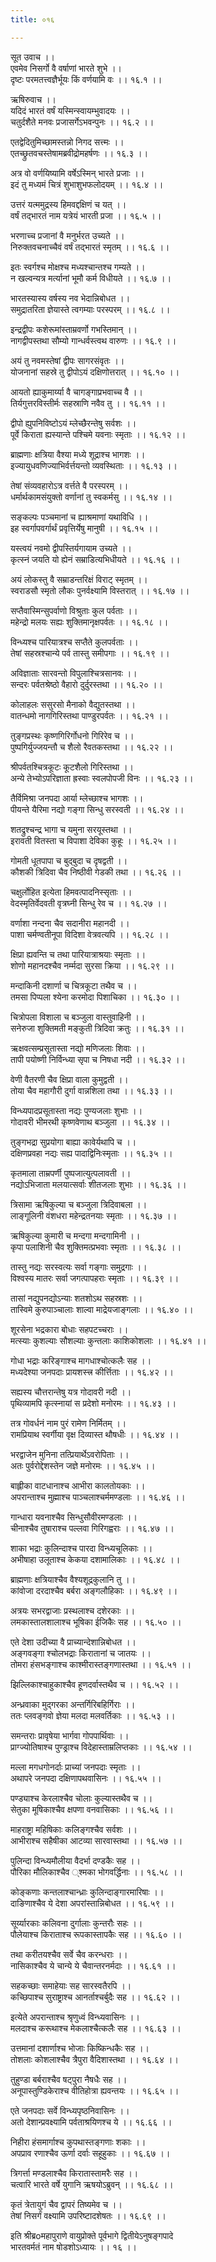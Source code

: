 ```yaml
---
title: ०१६

---
```

सूत उवाच ।।  
एवमेव निसर्गो वै वर्षाणां भारते शुभे ।।  
दृष्टः परमतत्त्वज्ञैर्भूयः किं वर्णयामि वः ।। १६.१ ।।  
  
ऋषिरुवाच ।।  
यदिदं भारतं वर्षं यस्मिन्स्वायम्भुवादयः ।।  
चतुर्दशैते मनवः प्रजासर्गेऽभवन्पुनः ।। १६.२ ।।  
  
एतद्वेदितुमिच्छामस्तन्नो निगद सत्त्मः ।।  
एतच्छ्रुतवचस्तेषामब्रवीद्रोमहर्षणः ।। १६.३ ।।  
  
अत्र वो वर्णयिष्यामि वर्षेऽस्मिन् भारते प्रजाः ।।  
इदं तु मध्यमं चित्रं शुभाशुभफलोदयम् ।। १६.४ ।।  
  
उत्तरं यत्ममुद्रस्य हिमवद्दक्षिणं च यत् ।।  
वर्षं तद्भारतं नाम यत्रेयं भारती प्रजा ।। १६.५ ।।  
  
भरणाच्च प्रजानां वै मनुर्भरत उच्यते ।।  
निरुक्तवचनाच्चैवं वर्षं तद्भारतं स्मृतम् ।। १६.६ ।।  
  
इतः स्वर्गश्च मोक्षश्च मध्यश्चान्तश्च गम्यते ।।  
न खल्वन्यत्र मर्त्यानां भूमौ कर्म विधीयते ।। १६.७ ।।  
  
भारतस्यास्य वर्षस्य नव भेदान्निबोधत ।।  
समुद्रातरिता ज्ञेयास्ते त्वगम्याः परस्परम् ।। १६.८ ।।  
  
इन्द्रद्वीपः कशेरूमांस्ताम्रवर्णो गभस्तिमान् ।।  
नागद्वीपस्तथा सौम्यो गान्धर्वस्त्वथ वारुणः ।। १६.९ ।।  
  
अयं तु नवमस्तेषां द्वीपः सागरसंवृतः ।।  
योजनानां सहस्रे तु द्वीपोऽयं दक्षिणोत्तरात् ।। १६.१० ।।  
  
आयतो ह्याकुमार्य्या वै चागङ्गाप्रभवाच्च वै ।।  
तिर्यगुत्तरविस्तीर्मः सहस्राणि नवैव तु ।। १६.११ ।।  
  
द्वीपो ह्युपनिविष्टोऽयं म्लेच्छैरन्तेषु सर्वशः ।।  
पूर्वे किराता ह्यस्यान्ते पश्चिमे यवनाः स्मृताः ।। १६.१२ ।।  
  
ब्राह्मणाः क्षत्रिया वैश्या मध्ये शूद्राश्च भागशः ।।  
इज्यायुधवणिज्याभिर्वर्त्तयन्तो व्यवस्थिताः ।। १६.१३ ।।  
  
तेषां संव्यवहारोऽत्र वर्त्तते वै परस्परम् ।।  
धर्मार्थकामसंयुक्तो वर्णानां तु स्वकर्मसु ।। १६.१४ ।।  
  
सङ्कल्पः पञ्चमानां च ह्याश्रमाणां यथाविधि ।।  
इह स्वर्गापवर्गार्थं प्रवृत्तिर्येषु मानुषी ।। १६.१५ ।।  
  
यस्त्वयं नवमो द्वीपस्तिर्यगायाम उच्यते ।।  
कृत्स्नं जयति यो ह्येनं सम्राडित्यभिधीयते ।। १६.१६ ।।  
  
अयं लोकस्तु वै सम्राडन्तरिक्षं विराट् स्मृतम् ।।  
स्वराडसौ स्मृतो लौकः पुनर्वक्ष्यामि विस्तरात् ।। १६.१७ ।।  
  
सप्तैवास्मिन्सुपर्वाणो विश्रुताः कुल पर्वताः ।।  
महेन्द्रो मलयः सह्यः शुक्तिमानृक्षपर्वतः ।। १६.१८ ।।  
  
विन्ध्यश्च पारियात्रश्च सप्तैते कुलपर्वताः ।।  
तेषां सहस्रश्चान्ये पर्व तास्तु समीपगाः ।। १६.१९ ।।  
  
अविज्ञाताः सारवन्तो विपुलाश्चित्रसानवः ।।  
सन्दरः पर्वतश्रेष्ठो वैहारो दुर्दुरस्तथा ।। १६.२० ।।  
  
कोलाहलः ससुरसो मैनाको वैद्युतस्तथा ।।  
वातन्धमो नागगिरिस्तथा पाण्डुरपर्वतः ।। १६.२१ ।।  
  
तुङ्गप्रस्थः कृष्णगिरिर्गोधनो गिरिरेव च ।।  
पुष्पगिर्युज्जयन्तौ च शैलो रैवतकस्तथा ।। १६.२२ ।।  
  
श्रीपर्वतश्चित्रकूटः कूटशैलो गिरिस्तथा ।।  
अन्ये तेभ्योऽपरिज्ञाता ह्रस्वाः स्वलपोपजी विनः ।। १६.२३ ।।  
  
तैर्विमिश्रा जनपदा आर्या म्लेच्छाश्च भागशः ।।  
पीयन्ते यैरिमा नद्यो गङ्गा सिन्धु सरस्वती ।। १६.२४ ।।  
  
शतद्रुश्चन्द्र भागा च यमुना सरयूस्तथा ।।  
इरावती वितस्ता च विपाशा देविका कुहूः ।। १६.२५ ।।  
  
गोमती धूतपापा च बुद्बुदा च दृषद्वती ।।  
कौशकी त्रिदिवा चैव निष्ठीवी गेडकी तथा ।। १६.२६ ।।  
  
चक्षुर्लोहित इत्येता हिमवत्पादनिस्सृताः ।।  
वेदस्मृतिर्वेदवती वृत्रघ्नी सिन्धु रेव च ।। १६.२७ ।।  
  
वर्णाशा नन्दना चैव सदानीरा महानदी ।।  
पाशा चर्मण्वतीनूपा विदिशा वेत्रवत्यपि ।। १६.२८ ।।  
  
क्षिप्रा ह्यवन्ति च तथा पारियात्राश्रयाः स्मृताः ।।  
शोणो महानदश्चैव नर्म्मदा सुरसा क्रिया ।। १६.२९ ।।  
  
मन्दाकिनी दशार्णा च चित्रकूटा तथैव च ।।  
तमसा पिप्पला श्येना करमोदा पिशाचिका ।। १६.३० ।।  
  
चित्रोपला विशाला च बञ्जुला वास्तुवाहिनी ।।  
सनेरुजा शुक्तिमती मङ्कुती त्रिदिवा क्रतुः ।। १६.३१ ।।  
  
ऋक्षवत्सम्प्रसूतास्ता नद्यो मणिजलाः शिवाः ।।  
तापी पयोष्णी निर्विन्ध्या सृपा च निषधा नदी ।। १६.३२ ।।  
  
वेणी वैतरणी चैव क्षिप्रा वाला कुमुद्वती ।।  
तोया चैव महागौरी दुर्गा वान्नशिला तथा ।। १६.३३ ।।  
  
विन्ध्यपादप्रसूतास्ता नद्यः पुण्यजलाः शुभाः ।।  
गोदावरी भीमरथी कृष्णवेणाथ बञ्जुला ।। १६.३४ ।।  
  
तुङ्गभद्रा सुप्रयोगा बाह्या कावेर्यथापि च ।।  
दक्षिणप्रवहा नद्यः सह्य पादाद्विनिःस्मृताः ।। १६.३५ ।।  
  
कृतमाला ताम्रपर्णी पुष्पजात्युत्पलावती ।।  
नद्योऽभिजाता मलयात्सर्वाः शीतजलाः शुभाः ।। १६.३६ ।।  
  
त्रिसामा ऋषिकुल्या च बञ्जुला त्रिदिवाबला ।।  
लाङ्गूलिनी वंशधरा महेन्द्रतनयाः स्मृताः ।। १६.३७ ।।  
  
ऋषिकुल्या कुमारी च मन्दगा मन्दगामिनी ।।  
कृपा पलाशिनी चैव शुक्तिमत्प्रभवाः स्मृताः ।। १६.३८ ।।  
  
तास्तु नद्यः सरस्वत्यः सर्वा गङ्गाः समुद्रगाः ।।  
विश्वस्य मातरः सर्वा जगत्पापहराः स्मृताः ।। १६.३९ ।।  
  
तासां नद्युपनद्योऽन्याः शतशोऽथ सहस्रशः ।।  
तास्विमे कुरुपाञ्चालाः शाल्वा माद्रेयजाङ्गलाः ।। १६.४० ।।  
  
शूरसेना भद्रकारा बोधाः सहपटच्चराः ।।  
मत्स्याः कुशल्याः सौशल्याः कुन्तलाः काशिकोशलाः ।। १६.४१ ।।  
  
गोधा भद्राः करिङ्गाश्च मागधाश्चोत्कलैः सह ।।  
मध्यदेश्या जनपदाः प्रायशस्त्त्र कीर्त्तिताः ।। १६.४२ ।।  
  
सह्यस्य चौत्तरान्तेषु यत्र गोदावरी नदी ।।  
पृथिव्यामपि कृत्स्नायां स प्रदेशो मनोरमः ।। १६.४३ ।।  
  
तत्र गोवर्धनं नाम पुरं रामेण निर्मितम् ।।  
रामप्रियाथ स्वर्गीया वृक्ष दिव्यास्त थौषधीः ।। १६.४४ ।।  
  
भरद्वाजेन मुनिना तत्प्रियार्थेऽवरोपिताः ।।  
अतः पुर्वरोद्देशस्तेन जज्ञे मनोरमः ।। १६.४५ ।।  
  
बाह्लीका वाटधानाश्च आभीरा कालतोयकाः ।।  
अपरान्ताश्च मुह्माश्च पाञ्चलाश्चर्ममण्डलाः ।। १६.४६ ।।  
  
गान्धारा यवनाश्चैव सिन्धुसौवीरमण्डलाः ।।  
चीनाश्चैव तुषाराश्च पल्लवा गिरिगह्वराः ।। १६.४७ ।।  
  
शाका भद्राः कुलिन्दाश्च पारदा विन्ध्यचूलिकाः ।।  
अभीषाहा उलूताश्च केकया दशामालिकाः ।। १६.४८ ।।  
  
ब्राह्मणाः क्षत्रियाश्चैव वैश्यशूद्रकुलानि तु ।।  
कांवोजा दरदाश्चैव बर्बरा अङ्गलौहिकाः ।। १६.४९ ।।  
  
अत्रयः सभरद्वाजाः प्रस्थलाश्च दशेरकाः ।।  
लमकास्तालशालाश्च भूषिका ईजिकैः सह ।। १६.५० ।।  
  
एते देशा उदीच्या वै प्राच्यान्देशान्निबोधत ।।  
अङ्गवङ्गा श्चोलभद्राः किरातानां च जातयः ।।  
तोमरा हंसभङ्गाश्च काश्मीरास्तङ्गणास्तथा ।। १६.५१ ।।  
  
झिल्लिकाश्चाहुकाश्चैव हूणदर्वास्तथैव च ।। १६.५२ ।।  
  
अन्ध्रवाका मुद्गरका अन्तर्गिरिबहिर्गिराः ।।  
ततः प्लवङ्गवो ज्ञेया मलदा मलवर्तिकाः ।। १६.५३ ।।  
  
समन्तराः प्रावृषेया भार्गवा गोपपार्थिवाः ।।  
प्राग्ज्योतिषाश्च पुण्ड्राश्च विदेहास्ताम्रलिप्तकाः ।। १६.५४ ।।  
  
मल्ला मगधगोनर्दाः प्राच्यां जनपदाः स्मृताः ।।  
अथापरे जनपदा दक्षिणापथवासिनः ।। १६.५५ ।।  
  
पण्ड्याश्च केरलाश्चैव चोलाः कुल्यास्तथैव च ।।  
सेतुका मूषिकाश्चैव क्षपणा वनवासिकाः ।। १६.५६ ।।  
  
माहराष्ट्रा महिषिकाः कलिङ्गश्चैव सर्वशः ।।  
आभीराश्च सहैषीका आटव्या सारवास्तथा ।। १६.५७ ।।  
  
पुलिन्दा विन्ध्यमौलीया वैदर्भा दण्डकैः सह ।।  
पौरिका मौलिकाश्चैव ्श्मका भोगवर्द्धिनाः ।। १६.५८ ।।  
  
कोङ्कणाः कन्तलाश्चान्ध्राः कुलिन्दाङ्गारमारिषाः ।।  
दाङिणाश्चैव ये देशा अपरांस्तान्निबोधत ।। १६.५९ ।।  
  
सूर्य्यारकाः कलिवना दुर्गालाः कुन्तरौः सहः ।।  
पौलेयाश्च किराताश्च रूपकास्तापकैः सह ।। १६.६० ।।  
  
तथा करीतयश्चैव सर्वे चैव करन्धराः ।।  
नासिकाश्चैव ये चान्ये ये चैवान्तरनर्मदाः ।। १६.६१ ।।  
  
सहकच्छाः समाहेयाः सह सारस्वतैरपि ।।  
कच्छिपाश्च सुराष्ट्राश्च आनर्ताश्चर्बुदैः सह ।। १६.६२ ।।  
  
इत्येते अपरान्ताश्च श्रृणुध्वं विन्ध्यवासिनः ।।  
मलदाश्च करूथाश्च मेकलाश्चैत्कलैः सह ।। १६.६३ ।।  
  
उत्तमानां दशार्णाश्च भोजाः किष्किन्धकैः सह ।।  
तोशलाः कोशलाश्चैव त्रैपुरा वैदिशास्तथा ।। १६.६४ ।।  
  
तुहुण्डा बर्बराश्चैव षट्पुरा नैषधैः सह ।।  
अनूपास्तुण्डिकेराश्च वीतिहोत्रा ह्यवन्तयः ।। १६.६५ ।।  
  
एते जनपदाः सर्वे विन्ध्यपृष्ठनिवासिनः ।।  
अतो देशान्प्रवक्ष्यामि पर्वताश्रयिणश्च ये ।। १६.६६ ।।  
  
निहीरा हंसमार्गाश्च कुपथास्तङ्गणाः शकाः ।।  
अपप्राव रणाश्चैव ऊर्णा दर्वाः सहूहुकाः ।। १६.६७ ।।  
  
त्रिगर्त्ता मण्डलाश्चैव किरातास्तामरैः सह ।।  
चत्वारि भारते वर्षे युगानि ऋषयोऽब्रुवन् ।। १६.६८ ।।  
  
कृतं त्रेतायुगं चैव द्वापरं तिष्यमेव च ।।  
तेषां निसर्गं वक्ष्यामि उपरिष्टादशेषतः ।। १६.६९ ।।  
  
इति श्रीब्रoमहापुराणे वायुप्रोक्ते पूर्वभागे द्वितीयेऽनुषङ्गपादे  
भारतवर्मतं नाम षोडशोऽध्यायः ।। १६ ।।